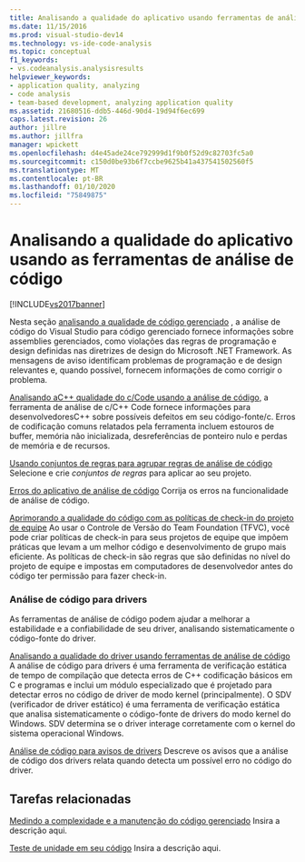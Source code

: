 ```yaml
---
title: Analisando a qualidade do aplicativo usando ferramentas de análise de código | Microsoft Docs
ms.date: 11/15/2016
ms.prod: visual-studio-dev14
ms.technology: vs-ide-code-analysis
ms.topic: conceptual
f1_keywords:
- vs.codeanalysis.analysisresults
helpviewer_keywords:
- application quality, analyzing
- code analysis
- team-based development, analyzing application quality
ms.assetid: 21680516-ddb5-446d-90d4-19d94f6ec699
caps.latest.revision: 26
author: jillre
ms.author: jillfra
manager: wpickett
ms.openlocfilehash: d4e45ade24ce792999d1f9b0f52d9c82703fc5a0
ms.sourcegitcommit: c150d0be93b6f7ccbe9625b41a437541502560f5
ms.translationtype: MT
ms.contentlocale: pt-BR
ms.lasthandoff: 01/10/2020
ms.locfileid: "75849875"
---
```

# <a name="analyzing-application-quality-by-using-code-analysis-tools"></a>Analisando a qualidade do aplicativo usando as ferramentas de análise de código
[!INCLUDE[vs2017banner](../includes/vs2017banner.md)]

Nesta seção [analisando a qualidade de código gerenciado](../code-quality/analyzing-managed-code-quality-by-using-code-analysis.md) , a análise de código do Visual Studio para código gerenciado fornece informações sobre assemblies gerenciados, como violações das regras de programação e design definidas nas diretrizes de design do Microsoft .NET Framework. As mensagens de aviso identificam problemas de programação e de design relevantes e, quando possível, fornecem informações de como corrigir o problema.

 [Analisando aC++ qualidade do c/Code usando a análise de código,](../code-quality/analyzing-c-cpp-code-quality-by-using-code-analysis.md) a ferramenta de análise de c/C++ Code fornece informações para desenvolvedoresC++ sobre possíveis defeitos em seu código-fonte/c. Erros de codificação comuns relatados pela ferramenta incluem estouros de buffer, memória não inicializada, desreferências de ponteiro nulo e perdas de memória e de recursos.

 [Usando conjuntos de regras para agrupar regras de análise de código](../code-quality/using-rule-sets-to-group-code-analysis-rules.md) Selecione e crie *conjuntos de regras* para aplicar ao seu projeto.

 [Erros do aplicativo de análise de código](../code-quality/code-analysis-application-errors.md) Corrija os erros na funcionalidade de análise de código.

 [Aprimorando a qualidade do código com as políticas de check-in do projeto de equipe](../code-quality/enhancing-code-quality-with-team-project-check-in-policies.md) Ao usar o Controle de Versão do Team Foundation (TFVC), você pode criar políticas de check-in para seus projetos de equipe que impõem práticas que levam a um melhor código e desenvolvimento de grupo mais eficiente. As políticas de check-in são regras que são definidas no nível do projeto de equipe e impostas em computadores de desenvolvedor antes do código ter permissão para fazer check-in.

### <a name="code-analysis-for-drivers"></a>Análise de código para drivers
 As ferramentas de análise de código podem ajudar a melhorar a estabilidade e a confiabilidade de seu driver, analisando sistematicamente o código-fonte do driver.

 [Analisando a qualidade do driver usando ferramentas de análise de código](/windows-hardware/drivers/devtest/tools-for-verifying-drivers) A análise de código para drivers é uma ferramenta de verificação estática de tempo de compilação que detecta erros de C++ codificação básicos em C e programas e inclui um módulo especializado que é projetado para detectar erros no código de driver de modo kernel (principalmente). O SDV (verificador de driver estático) é uma ferramenta de verificação estática que analisa sistematicamente o código-fonte de drivers do modo kernel do Windows. SDV determina se o driver interage corretamente com o kernel do sistema operacional Windows.

 [Análise de código para avisos de drivers](https://msdn.microsoft.com/library/windows/hardware/ff550572(v=VS.85).aspx) Descreve os avisos que a análise de código dos drivers relata quando detecta um possível erro no código do driver.

## <a name="related-tasks"></a>Tarefas relacionadas
 [Medindo a complexidade e a manutenção do código gerenciado](../code-quality/measuring-complexity-and-maintainability-of-managed-code.md) Insira a descrição aqui.

 [Teste de unidade em seu código](../test/unit-test-your-code.md) Insira a descrição aqui.
